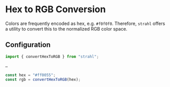 # Hex to RGB Conversion

Colors are frequently encoded as hex, e.g. `#f0f0f0`. Therefore, `strahl` offers a utility to convert this to the normalized RGB color space.

## Configuration

```js title="convertHexToRGB.js"
import { convertHexToRGB } from "strahl";

…

const hex = "#ff0055";
const rgb = convertHexToRGB(hex);
```

